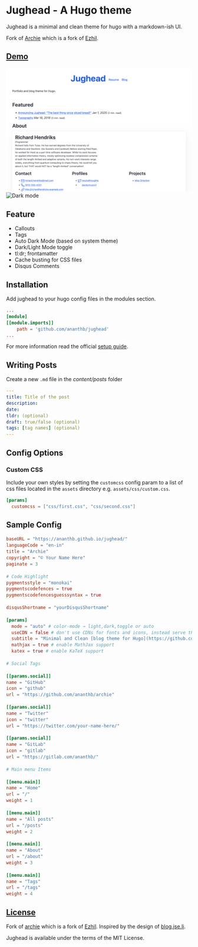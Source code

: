 # Jughead - A Hugo theme

Jughead is a minimal and clean theme for hugo with a markdown-ish UI.

Fork of [Archie](https://github.com/athul/archie) which is a fork of
[Ezhil](https://github.com/vividvilla/ezhil).

## [Demo](https://ananthb.github.io/jughead)

![Theme](/images/theme.png)
![Dark mode](/images/archie-dark.png)

## Feature

- Callouts
- Tags
- Auto Dark Mode (based on system theme)
- Dark/Light Mode toggle
- tl:dr; frontamatter
- Cache busting for CSS files
- Disqus Comments

## Installation

Add jughead to your hugo config files in the modules section.

```toml
...
[module]
[[module.imports]]
    path = 'github.com/ananthb/jughead'
...
```

For more information read the official [setup guide](https://gohugo.io/installation).

## Writing Posts

Create a new `.md` file in the *content/posts* folder

```yml
---
title: Title of the post
description:
date:
tldr: (optional)
draft: true/false (optional)
tags: [tag names] (optional)
---
```

## Config Options

### Custom CSS

Include your own styles by setting the `customcss` config param to
a list of css files located in the `assets` directory e.g. `assets/css/custom.css`.

```toml
[params]
  customcss = ["css/first.css", "css/second.css"]
```

## Sample Config

```toml
baseURL = "https://ananthb.github.io/jughead/"
languageCode = "en-in"
title = "Archie"
copyright = "© Your Name Here"
paginate = 3

# Code Highlight
pygmentsstyle = "monokai"
pygmentscodefences = true
pygmentscodefencesguesssyntax = true

disqusShortname = "yourDisqusShortname"

[params]
  mode = "auto" # color-mode → light,dark,toggle or auto
  useCDN = false # don't use CDNs for fonts and icons, instead serve them locally.
  subtitle = "Minimal and Clean [blog theme for Hugo](https://github.com/ananthb/jughead)"
  mathjax = true # enable MathJax support
  katex = true # enable KaTeX support

# Social Tags

[[params.social]]
name = "GitHub"
icon = "github"
url = "https://github.com/ananthb/archie"

[[params.social]]
name = "Twitter"
icon = "twitter"
url = "https://twitter.com/your-name-here/"

[[params.social]]
name = "GitLab"
icon = "gitlab"
url = "https://gitlab.com/ananthb/"

# Main menu Items

[[menu.main]]
name = "Home"
url = "/"
weight = 1

[[menu.main]]
name = "All posts"
url = "/posts"
weight = 2

[[menu.main]]
name = "About"
url = "/about"
weight = 3

[[menu.main]]
name = "Tags"
url = "/tags"
weight = 4
```

## [License](LICENSE)

Fork of [archie](https://github.com/athul/archie) which is a fork of
[Ezhil](https://github.com/vividvilla/ezhil). Inspired by the design of [blog.jse.li](blog.jse.li).

Jughead is available under the terms of the MIT License.
